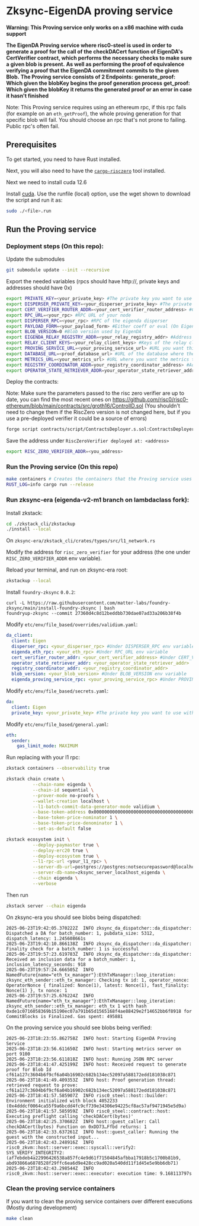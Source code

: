 # Zksync-EigenDA proving service

**Warning: This Proving service only works on a x86 machine with cuda support**

**The EigenDA Proving service where risc0-steel is used in order to generate a proof for the call of the checkDACert function of EigenDA's CertVerifier contract, which performs the necessary checks to make sure a given blob is present.**
**As well as performing the proof of equivalence verifying a proof that the EigenDA commitment commits to the given Blob.**
**The Proving service consists of 2 Endpoints:**
**generate_proof: Which given the blobKey begins the proof generation process**
**get_proof: Which given the blobKey it returns the generated proof or an error in case it hasn't finished**

Note: This Proving service requires using an ethereum rpc, if this rpc fails (for example on an `eth_getProof`), the whole proving generation for that specific blob will fail. You should choose an rpc that's not prone to failing. Public rpc's often fail.

## Prerequisites

To get started, you need to have Rust installed.

Next, you will also need to have the [`cargo-risczero`](https://dev.risczero.com/api/zkvm/install) tool installed.

Next we need to install cuda 12.6

Install [cuda](https://developer.nvidia.com/cuda-downloads?target_os=Linux&target_arch=x86_64&Distribution=Debian&target_version=12&target_type=runfile_local).
Use the runfile (local) option, use the wget shown to download the script and run it as:

```bash
sudo ./<file>.run
```

## Run the Proving service

### Deployment steps (On this repo):

Update the submodules

```bash
git submodule update --init --recursive
```

Export the needed variables (rpcs should have http://, private keys and addresses should have 0x)

```bash
export PRIVATE_KEY=<your_private_key> #The private key you want to use to deploy contracts
export DISPERSER_PRIVATE_KEY=<your_disperser_private_key> #The private key you want to use with the eigenda disperser
export CERT_VERIFIER_ROUTER_ADDR=<your_cert_verifier_router_address> #Contract that has the checkDACdert function
export RPC_URL=<your_rpc> #RPC URL of your node
export DISPERSER_RPC=<your_rpc> #RPC of the eigenda disperser
export PAYLOAD_FORM=<your_payload_form> #Either coeff or eval (On EigenDA Holesky use coeff)
export BLOB_VERSION=0 #Blob version used by EigenDA
export EIGENDA_RELAY_REGISTRY_ADDR=<your_relay_registry_addr> #Address of the EigenDA relay registry
export RELAY_CLIENT_KEYS=<your_relay_client_keys> #Keys of the relay client, separated by commas ("0,1,2")
export PROVING_SERVICE_URL=<your_proving_service_url> #URL you want this proving service to run on
export DATABASE_URL=<proof_database_url> #URL of the database where the proofs will be stored
export METRICS_URL=<your_metrics_url> #URL where you want the metrics to be exported, the example granafa expects it to be on port 9100
export REGISTRY_COORDINATOR_ADDR=your_registry_coordinator_address> #Address of the Reigstry Coordinator contract of Eigen
export OPERATOR_STATE_RETRIEVER_ADDR=your_operator_state_retriever_address> #Address of the Operator State Retriever contract of Eigen
```

Deploy the contracts:

Note: Make sure the parameters passed to the risc zero verifier are up to date, you can find the most recent ones on https://github.com/risc0/risc0-ethereum/blob/main/contracts/src/groth16/ControlID.sol (You shouldn't need to change them if the RiscZero version is not changed here, but if you use a pre-deployed verifier it could be a source of errors)

```bash
forge script contracts/script/ContractsDeployer.s.sol:ContractsDeployer --rpc-url $RPC_URL --broadcast -vvvv
```

Save the address under `RiscZeroVerifier deployed at: <address>`

```bash
export RISC_ZERO_VERIFIER_ADDR=<you_address>
```

### Run the Proving service (On this repo)

```bash
make containers # Creates the containers that the Proving service uses
RUST_LOG=info cargo run --release
```

### Run zksync-era (eigenda-v2-m1 branch on lambdaclass fork):

Install zkstack:

```bash
cd ./zkstack_cli/zkstackup
./install --local
```

On `zksync-era/zkstack_cli/crates/types/src/l1_network.rs`

Modify the address for `risc_zero_verifier` for your address (the one under `RISC_ZERO_VERIFIER_ADDR` env variable).

Reload your terminal, and run on zksync-era root:

```bash
zkstackup --local
```

Install `foundry-zksync` `0.0.2`:

```
curl -L https://raw.githubusercontent.com/matter-labs/foundry-zksync/main/install-foundry-zksync | bash
foundryup-zksync --commit 27360d4c8d12beddbb730dae07ad33a206b38f4b
```

Modify `etc/env/file_based/overrides/validium.yaml`:

```yaml
da_client:
  client: Eigen
  disperser_rpc: <your_disperser_rpc> #Under DISPERSER_RPC env variable
  eigenda_eth_rpc: <your_eth_rpc> #Under RPC_URL env variable
  cert_verifier_router_addr: <your_cert_verifier_address> #Under CERT_VERIFIER_ROUTER_ADDRESS env variable
  operator_state_retriever_addr: <your_operator_state_retriever_addr>
  registry_coordinator_addr: <your_registry_coordinator_addr>
  blob_version: <your_blob_version> #Under BLOB_VERSION env variable
  eigenda_proving_service_rpc: <your_proving_service_rpc> #Under PROVING_SERVICE_URL env variable
```

Modify `etc/env/file_based/secrets.yaml`:

```yaml
da:
  client: Eigen
  private_key: <your_private_key> #The private key you want to use with the eigenda disperser
```

Modify `etc/env/file_based/general.yaml`:

```yaml
eth:
  sender:
    gas_limit_mode: MAXIMUM
```

Run replacing with your l1 rpc:

```bash
zkstack containers --observability true

zkstack chain create \
          --chain-name eigenda \
          --chain-id sequential \
          --prover-mode no-proofs \
          --wallet-creation localhost \
          --l1-batch-commit-data-generator-mode validium \
          --base-token-address 0x0000000000000000000000000000000000000001 \
          --base-token-price-nominator 1 \
          --base-token-price-denominator 1 \
          --set-as-default false

zkstack ecosystem init \
          --deploy-paymaster true \
          --deploy-erc20 true \
          --deploy-ecosystem true \
          --l1-rpc-url <your_l1_rpc> \
          --server-db-url=postgres://postgres:notsecurepassword@localhost:5432 \
          --server-db-name=zksync_server_localhost_eigenda \
          --chain eigenda \
          --verbose
```

Then run

```bash
zkstack server --chain eigenda
```

On zksync-era you should see blobs being dispatched:

```
2025-06-23T19:42:05.370222Z  INFO zksync_da_dispatcher::da_dispatcher: Dispatched a DA for batch_number: 1, pubdata_size: 5312, dispatch_latency: 1.245608661s
2025-06-23T19:42:10.866138Z  INFO zksync_da_dispatcher::da_dispatcher: Finality check for a batch_number: 1 is successful
2025-06-23T19:57:23.619783Z  INFO zksync_da_dispatcher::da_dispatcher: Received an inclusion data for a batch_number: 1, inclusion_latency_seconds: 918
2025-06-23T19:57:24.666505Z  INFO NamedFuture{name="eth_tx_manager"}:EthTxManager::loop_iteration: zksync_eth_sender::eth_tx_manager: Checking tx id: 1, operator_nonce: OperatorNonce { finalized: Nonce(1), latest: Nonce(1), fast_finality: Nonce(1) }, tx nonce: 1
2025-06-23T19:57:25.676224Z  INFO NamedFuture{name="eth_tx_manager"}:EthTxManager::loop_iteration: zksync_eth_sender::eth_tx_manager: eth_tx 1 with hash 0xde1c0716058369b15190ec07a791b65d1565168f4ae88429e2f14652bb6f8918 for CommitBlocks is Finalized. Gas spent: 495881
```

On the proving service you should see blobs being verified:

```
2025-06-23T18:23:55.862758Z  INFO host: Starting EigenDA Proving Service
2025-06-23T18:23:56.611650Z  INFO host: Starting metrics server on port 9100
2025-06-23T18:23:56.611818Z  INFO host: Running JSON RPC server
2025-06-23T18:41:47.425199Z  INFO host: Received request to generate proof for Blob Id cf61a127c3604b6f9cf6a04b16902c682b134ec52097a588172edd181038c871
2025-06-23T18:41:49.409353Z  INFO host: Proof generation thread: retrieved request to prove: cf61a127c3604b6f9cf6a04b16902c682b134ec52097a588172edd181038c871
2025-06-23T18:41:57.585907Z  INFO risc0_steel::host::builder: Environment initialized with block 4052233 (0x4dddcf0064ca55f9a6bcdd4fc9cf739e34306e94225cf8ac57af9471945e5d9a)    
2025-06-23T18:41:57.585959Z  INFO risc0_steel::contract::host: Executing preflight calling 'checkDACert(bytes)'    
2025-06-23T18:42:25.370682Z  INFO host::guest_caller: Call checkDACert(bytes) Function on 0xDD73…Ffbd returns: 1
2025-06-23T18:42:33.637261Z  INFO host::guest_caller: Running the guest with the constructed input...
2025-06-23T18:42:43.248916Z  INFO risc0_zkvm::host::server::exec::syscall::verify2: SYS_VERIFY_INTEGRITY2: (af7ebdeb4a22996426538a857fc4e9d61f71504845afbba17918b5c1700b81b9, abd93866a6878528f29ffc6ea6d9e428cc9ad020a540dd11f1d45e5e9bb6db71)
2025-06-23T18:42:43.298544Z  INFO risc0_zkvm::host::server::exec::executor: execution time: 9.168113797s
```

### Clean the proving service containers

If you want to clean the proving service containers over different executions (Mostly during development)

```bash
make clean
```

